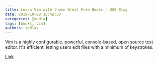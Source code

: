 ```yaml
---
title: Learn Vim with these Great Free Books - OSS Blog
date: 2019-10-08 18:42:33
categories: [media]
tags: [books, vim]
authors: sedlav
---
```


Vim is a highly configurable, powerful, console-based, open source text editor. It's efficient, letting users edit files with a minimum of keystrokes.

[Link](https://www.ossblog.org/learn-vim-great-free-books/)
